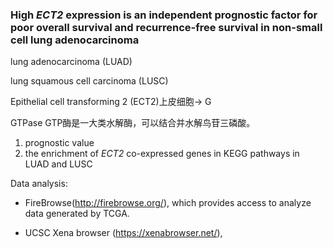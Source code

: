 ### High *ECT2* expression is an independent prognostic factor for poor overall survival and recurrence-free survival in non-small cell lung adenocarcinoma

lung adenocarcinoma (LUAD)

lung squamous cell carcinoma (LUSC)

Epithelial cell transforming 2 (ECT2)上皮细胞-> G

GTPase GTP酶是一大类水解酶，可以结合并水解鸟苷三磷酸。 

1. prognostic value
2. the enrichment of *ECT2* co-expressed genes in KEGG pathways in LUAD and LUSC

Data analysis:

- FireBrowse(http://firebrowse.org/), which provides access to analyze data generated by
  TCGA.

- UCSC Xena browser (https://xenabrowser.net/), 
